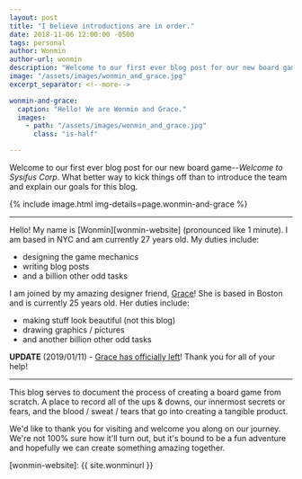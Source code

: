 ```yaml
---
layout: post
title: "I believe introductions are in order."
date: 2018-11-06 12:00:00 -0500
tags: personal
author: Wonmin
author-url: wonmin
description: "Welcome to our first ever blog post for our new board game--Welcome to Sysifus Corp. What better way to kick things off than to introduce the team and explain our goals for this blog."
image: "/assets/images/wonmin_and_grace.jpg"
excerpt_separator: <!--more-->

wonmin-and-grace:
  caption: "Hello! We are Wonmin and Grace."
  images:
    - path: "/assets/images/wonmin_and_grace.jpg"
      class: "is-half"

---
```


Welcome to our first ever blog post for our new board game--_Welcome to Sysifus Corp_. What better way to kick things off than to introduce the team and explain our goals for this blog.

{% include image.html img-details=page.wonmin-and-grace %}

<!--more-->

---

Hello! My name is [Wonmin][wonmin-website] (pronounced like 1 minute). I am based in NYC and am currently 27 years old. My duties include:

* designing the game mechanics
* writing blog posts
* and a billion other odd tasks

I am joined by my amazing designer friend, [Grace](https://www.midorikoa.com)! She is based in Boston and is currently 25 years old. Her duties include:

* making stuff look beautiful (not this blog)
* drawing graphics / pictures
* and another billion other odd tasks

**UPDATE** (2019/01/11) - [Grace has officially left](/2019/01/11/thank-you-and-good-bye-grace.html)! Thank you for all of your help!

---

This blog serves to document the process of creating a board game from scratch. A place to record all of the ups & downs, our innermost secrets or fears, and the blood / sweat / tears that go into creating a tangible product.

We'd like to thank you for visiting and welcome you along on our journey. We're not 100% sure how it'll turn out, but it's bound to be a fun adventure and hopefully we can create something amazing together.

[wonmin-website]: {{ site.wonminurl }}
